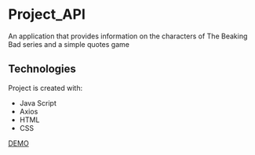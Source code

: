 # Project_API
An application that provides information on the characters of The Beaking Bad series and a simple quotes game

## Technologies

Project is created with:
* Java Script
* Axios
* HTML
* CSS


[DEMO](https://erykfryderyk.github.io/Project_API/)
